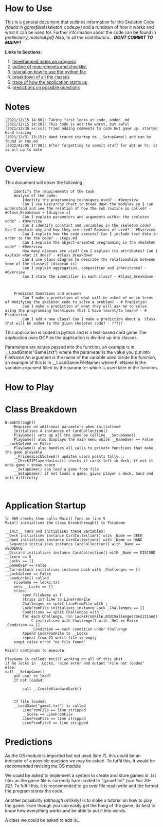 # **How to Use**

This is a general document that outlines information for the Skeleton Code _(found in gamefiles\skeleton\_code.py)_ and a rundown of how it works and what it can be used for.
Further information about the code can be found in _preliminary\_material.pdf_
Also, to all the contributors... ***DONT COMMIT TO MAIN!!!***

**Links to Sections:**
1. [timestamped notes on progress](https://github.com/async-def-init/Skeleton-Code#notes)
2. [outline of requirements and checklist](https://github.com/async-def-init/Skeleton-Code#overview)
3. [tutorial on how to use the python file](https://github.com/async-def-init/Skeleton-Code#how-to-play)
4. [breakdown of all the classes](https://github.com/async-def-init/Skeleton-Code#class-breakdown)
5. [trace of how the application starts up](https://github.com/async-def-init/Skeleton-Code#application-startup)
6. [predictions on possible questions](https://github.com/async-def-init/Skeleton-Code#predictions)

# **Notes**

```
[2021/12/15 14:00]: Taking first looks at code, added .md
[2021/12/15 14:20]: This code is not the worst, but awful
[2021/12/30 xx:xx]: Tried adding comments to code but gave up, started hand tracing
[2021/12/31 13:15]: Hand traced startup to __SetupGame() and can be found in run.md
[2022/01/05 17:00]: After forgetting to commit stuff for abt an hr, it is all up to date
```
# **Overview**

This document will cover the following:
```
    Identify the requirements of the task
    Analyse of the code:
        Identify the programming techniques used? - #Overview
        Can I use Hierarchy chart to break down the modules so I can understand and see the relation of how the sub routine is called? - #Class_Breakdown + [diagram i]
        Can I explain parameters and arguments within the skeleton code? - #Overview
        Can I identify constant and variables in the skeleton code? Can I explain why and how they are used? Reasons of used? - #Overview
        Can I explain how the code execute? Can I include test data in order to run the code? - steps.md
        Can I explain the object-oriented programming in the skeleton code? - #Overview
        How many classes are used? Can I explain its attributes? Can I explain what it does? - #Class_Breakdown
        Can I use class diagram to describe the relationships between some of the classes? [diagram ii]
        Can I explain aggregation, composition and inheritance? - #Overview
        Can I state the identifier in each class? - #Class_Breakdown

 

    Predicted Questions and answers
        Can I make a prediction of what will be asked of me in terms of modifying the skeleton code to solve a problem? - # Prediction
        Can I make a prediction of what they will ask me to solve using the programming techniques that I have learnt/to learn? - # Prediction
        Can I add a new class? Can I make a prediction about a  class that will be added to the given skeleton code? - ?????
```

This application is coded in python and is a text-based card game
The application uses OOP as the application is divided up into classes.

Parameters are values passed into the function, an example is in __LoadGame("Game1.txt") where the parameter is the value you put into FileName
An argument is the name of the variable used inside the function, an example of this is in __LoadGame(FileName) where FileName is the variable argument filled by the parameter which is used later in the function.



# **How to Play**




# **Class Breakdown**

```
Breakthrough()
    Requires no aditional parameters when initialised
    Initialises 4 instances of CardCollection()
    PlayGame() sets up all the game by calling __SetupGame() 
    PlayGame() also displays the main menu while __GameOver == False __LockSolved == False
    PlayGame() also handles all calls to private functions that make the game playable
    __PricessLockSolved() updates users points tally...
    __CheckIfPlayerHasLost() checks if cards left in deck, if not it ends game + shows score
    __SetupGame() can load a game from file
    __SetupGame() if not loads a game, gives player a deck, hand and sets difficulty



```

# **Application Startup**
```
ln 469 checks then calls Main() func on line 9
Main() initialises the class Breakthrough() to ThisGame

__init__ runs and initialises these variables:
__Deck initialises instance CardCollection() wtih _Name == DECK
__Hand initialises instance CardCollection() with _Name == HAND
__Sequence initialises instance CardCollection() with _Name == SEQUENCE
__Discard initialises instance CardCollection() with _Name == DISCARD
__Score == 0
__Locks == []
__GameOver == False
__CurrentLock initialises instance Lock with _Challenges == []
__LockSolved == False
__LoadLocks() called 
    FileName == locks.txt
    sets __Locks == []
    tries:
        open FileName as f
        strips 1st line to LineFromFile
        Challenges == split LineFromFile with ;
        LockFromFile initialises instance Lock _Challenges == []
        Conditions == split Challenges with ,
        for each Challenge, run LocksFromFile.AddChallenge(conditiond)
            C initialised with Challenge() with _Met == False _Condition == []
            _Condition == each condition under Challenge
        Append LockFromFile to __Locks
        repeat from 21 until file is empty
    exept raise error "no file found"

Main() continues to execute 

PlayGame is called: #still working on all of this shit
if no locks in __Locks, raise error and output "File not loaded"
else:
call __SetupGame()
    ask user to load?
    If not loaded:
        
        call __CreateStandardDeck()


    If file loaded:
    __LoadGame("game1.txt") is called
        LineFromFile == line stripped
        __Score == LineFromFile
        LineFromFile == line stripped
        LineFromFile2 == line stripped

```



# **Predictions**

As the OS module is imported but not used _(line 7)_, this could be an indicator of a possible question we may be asked. To fuffil this, it would be reccomended revising the OS module

We could be asked to implement a system to create and store games in .txt files as the game file is currently hard-coded to "game1.txt" _(see line 70-82)_. To fuffil this, it is reccomended to go over file read-write and the format the program stores the code.

Another possibility _(although unlikely)_ is to make a tutorial on how to play the game. Even though you can easily get the hang of the game, its best to know how everything works and be able to put it into words.

A class we could be asked to add is...



